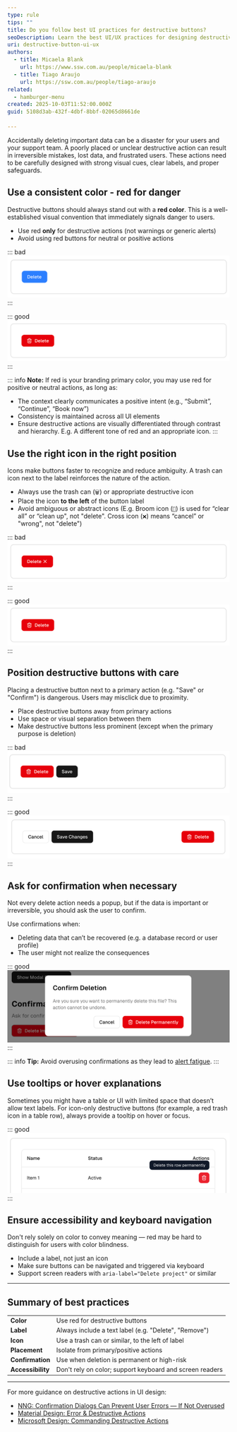 ```yaml
---
type: rule
tips: ""
title: Do you follow best UI practices for destructive buttons?
seoDescription: Learn the best UI/UX practices for designing destructive buttons, including placement, color, icons, confirmation steps, and accessibility.
uri: destructive-button-ui-ux
authors:
  - title: Micaela Blank
    url: https://www.ssw.com.au/people/micaela-blank
  - title: Tiago Araujo
    url: https://ssw.com.au/people/tiago-araujo
related:
  - hamburger-menu
created: 2025-10-03T11:52:00.000Z
guid: 5108d3ab-432f-4dbf-8bbf-02065d8661de

---
```


Accidentally deleting important data can be a disaster for your users and your support team. A poorly placed or unclear destructive action can result in irreversible mistakes, lost data, and frustrated users. These actions need to be carefully designed with strong visual cues, clear labels, and proper safeguards.

<!--endintro-->

## Use a consistent color - red for danger

Destructive buttons should always stand out with a **red color**. This is a well-established visual convention that immediately signals danger to users.

* Use red **only** for destructive actions (not warnings or generic alerts)
* Avoid using red buttons for neutral or positive actions

::: bad  
![Figure: Bad example - Wrong color for a destructive button](destruction-button-bad-color.png)
:::

::: good  
![Figure: Good example - Red is the right color for a destructive button](destruction-button-good-icon.png)
:::

::: info
**Note:** If red is your branding primary color, you may use red for positive or neutral actions, as long as:

* The context clearly communicates a positive intent (e.g., “Submit”, “Continue”, “Book now”)
* Consistency is maintained across all UI elements
* Ensure destructive actions are visually differentiated through contrast and hierarchy. E.g. A different tone of red and an appropriate icon.
:::

## Use the right icon in the right position

Icons make buttons faster to recognize and reduce ambiguity. A trash can icon next to the label reinforces the nature of the action.

* Always use the trash can (`🗑️`) or appropriate destructive icon
* Place the icon **to the left** of the button label
* Avoid ambiguous or abstract icons (E.g. Broom icon (`🧹`) is used for “clear all” or “clean up", not "delete". Cross icon (`❌`) means “cancel” or "wrong", not "delete")

::: bad  
![Figure: Bad example - Cross icon usually means “cancel” and should be avoided for permanent deletion. The icon is also wrongly positioned on the right](destruction-button-bad-icon.png)
:::

::: good  
![Figure: Good example - Trash/Bin icon positioned on the left](destruction-button-good-icon.png)
:::

## Position destructive buttons with care

Placing a destructive button next to a primary action (e.g. "Save" or "Confirm") is dangerous. Users may misclick due to proximity.

* Place destructive buttons away from primary actions
* Use space or visual separation between them
* Make destructive buttons less prominent (except when the primary purpose is deletion)

::: bad  
![Figure: Bad example - "Delete" and "Save" are too close together can lead to accidental clicks](destruction-button-bad-positioning.png)
:::

::: good  
![Figure: Good example - "Delete" button in red, with the right icon, andvisually isolated from safe actions](destruction-button-good-positioning.png)
:::

## Ask for confirmation when necessary

Not every delete action needs a popup, but if the data is important or irreversible, you should ask the user to confirm.

Use confirmations when:

* Deleting data that can’t be recovered (e.g. a database record or user profile)
* The user might not realize the consequences

::: good  
![Figure: Good example - Confirming a destructive action](destruction-button-good-confirmation.png)
:::

::: info
**Tip:** Avoid overusing confirmations as they lead to [alert fatigue](https://www.magicbell.com/blog/alert-fatigue).
:::

## Use tooltips or hover explanations

Sometimes you might have a table or UI with limited space that doesn’t allow text labels. For icon-only destructive buttons (for example, a red trash icon in a table row), always provide a tooltip on hover or focus.

::: good  
![Figure: Good example - Tooltip gives clarity to an icon-only destructive button](destruction-button-good-tooltip.png)
:::

## Ensure accessibility and keyboard navigation

Don't rely solely on color to convey meaning — red may be hard to distinguish for users with color blindness.

* Include a label, not just an icon
* Make sure buttons can be navigated and triggered via keyboard
* Support screen readers with `aria-label="Delete project"` or similar

---

## Summary of best practices

|   |   |
|---|---|
| **Color** | Use red for destructive buttons |
| **Label** | Always include a text label (e.g. "Delete", "Remove") |
| **Icon** | Use a trash can or similar, to the left of label |
| **Placement** | Isolate from primary/positive actions |
| **Confirmation** | Use when deletion is permanent or high-risk |
| **Accessibility** | Don't rely on color; support keyboard and screen readers |

---

For more guidance on destructive actions in UI design:

* [NNG: Confirmation Dialogs Can Prevent User Errors — If Not Overused](https://www.nngroup.com/articles/confirmation-dialog/)
* [Material Design: Error & Destructive Actions](https://m3.material.io/foundations/error-handling/overview)
* [Microsoft Design: Commanding Destructive Actions](https://learn.microsoft.com/en-us/windows/apps/design/controls/buttons#destructive-commands)
